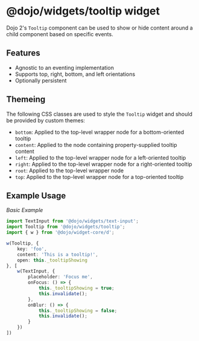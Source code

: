 # @dojo/widgets/tooltip widget

Dojo 2's `Tooltip` component can be used to show or hide content around a child component based on specific events.

## Features

- Agnostic to an eventing implementation
- Supports top, right, bottom, and left orientations
- Optionally persistent

## Themeing

The following CSS classes are used to style the `Tooltip` widget and should be provided by custom themes:

- `bottom`: Applied to the top-level wrapper node for a bottom-oriented tooltip
- `content`: Applied to the node containing property-supplied tooltip content
- `left`: Applied to the top-level wrapper node for a left-oriented tooltip
- `right`: Applied to the top-level wrapper node for a right-oriented tooltip
- `root`: Applied to the top-level wrapper node
- `top`: Applied to the top-level wrapper node for a top-oriented tooltip

## Example Usage

*Basic Example*
```typescript
import TextInput from '@dojo/widgets/text-input';
import Tooltip from '@dojo/widgets/tooltip';
import { w } from '@dojo/widget-core/d';

w(Tooltip, {
	key: 'foo',
	content: 'This is a tooltip!',
	open: this._tooltipShowing
}, [
	w(TextInput, {
		placeholder: 'Focus me',
		onFocus: () => {
			this._tooltipShowing = true;
			this.invalidate();
		},
		onBlur: () => {
			this._tooltipShowing = false;
			this.invalidate();
		}
	})
])
```
